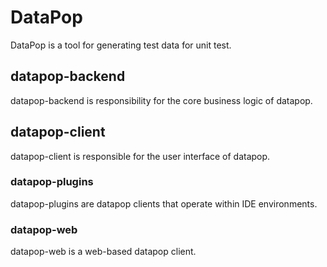 # DataPop
DataPop is a tool for generating test data for unit test.

## datapop-backend
datapop-backend is responsibility for the core business logic of datapop.

## datapop-client
datapop-client is responsible for the user interface of datapop.

### datapop-plugins
datapop-plugins are datapop clients that operate within IDE environments.

### datapop-web
datapop-web is a web-based datapop client.
